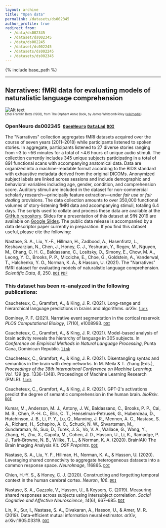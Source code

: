 ```yaml
---
layout: archive
title: "Open data"
permalink: /datasets/ds002345
author_profile: true
redirect from:
  - /data/ds002345
  - /dataset/ds002345
  - /data/ds002245
  - /dataset/ds002245
  - /datasets/ds002245
  - /datasets/ds002345
---
```


{% include base_path %}

---

## Narratives: fMRI data for evaluating models of naturalistic language comprehension

![Alt text](https://upload.wikimedia.org/wikipedia/commons/a/a0/Orphant_Annie_Book_%E2%80%93_Title_page.jpg?raw=true&s=100 "The Orphant Annie Book")  
<sub><sup>Ethel Franklin Betts (1908), from The Orphant Annie Book, by James Whitcomb Riley ([wikimedia](https://commons.wikimedia.org/wiki/File:Orphant_Annie_Book_%E2%80%93_Title_page.jpg))</sup></sub>

### OpenNeuro ds002345  [`OpenNeuro`](https://openneuro.org/datasets/ds002345/) [`DataLad`](http://datasets.datalad.org/?dir=/labs/hasson/narratives) [`DOI`](https://doi.org/10.18112/openneuro.ds002345.v1.1.4)

The "Narratives" collection aggregates fMRI datasets acquired over the course of seven years (2011&ndash;2018) while participants listened to spoken stories. In aggregate, participants listened to 27 diverse stories ranging from ~3 to ~56 minutes for a total of ~4.6 hours of unique audio stimuli. The collection currently includes 345 unique subjects participating in a total of 891 functional scans with accompanying anatomical data. Data are organized into a machine-readable format according to the BIDS standard with exhaustive metadata derived from the original DICOMs. Anonymized subject labels are linked across sessions and include demographic and behavioral variables including age, gender, condition, and comprehension score. Auditory stimuli are included in the dataset for non-commercial scholarly research&mdash;principally feature extraction&mdash;under *fair use* or *fair dealing* provisions. The data collection amounts to over 350,000 functional volumes of story-listening fMRI data and accompanying stimuli, totaling 6.4 days. The scripts used to collate and process these data are available at the [GitHub repository](https://github.com/snastase/narratives/). Slides for a presentation of this dataset at SfN 2019 are available on [Google Slides](https://docs.google.com/presentation/d/1KNViRGPHFf53PJLTM-1B1ZguHXSPWR2nppkLWNLSuy8/edit?usp=sharing). The public data release is accompanied by a data descriptor paper currently in preparation. If you find this dataset useful, please cite the following:

Nastase, S. A., Liu, Y.-F., Hillman, H., Zadbood, A., Hasenfratz, L., Keshavarzian, N., Chen, J., Honey, C. J., Yeshurun, Y., Regev, M., Nguyen, M., Chang, C. H. C., Baldassano, C., Lositsky, O., Simony, E., Chow, M. A., Leong, Y. C., Brooks, P. P., Micciche, E., Choe, G., Goldstein, A., Vanderwal, T., Halchenko, Y. O., Norman, K. A., & Hasson, U. (2021). The "Narratives" fMRI dataset for evaluating models of naturalistic language comprehension. *Scientific Data*, *8*, 250. [`DOI`](https://doi.org/10.1038/s41597-021-01033-3) [`PDF`](https://snastase.github.io/files/Nastase_SciData_2021.pdf)

### This dataset has been re-analyzed in the following publications:

Caucheteux, C., Gramfort, A., & King, J. R. (2021). Long-range and hierarchical language predictions in brains and algorithms. *arXiv*. [`link`](https://arxiv.org/abs/2111.14232)

Dominey, P. F. (2021). Narrative event segmentation in the cortical reservoir. *PLOS Computational Biology*, *17*(10), e1008993. [`DOI`](https://doi.org/10.1371/journal.pcbi.1008993)

Caucheteux, C., Gramfort, A., & King, J. R. (2021). Model-based analysis of brain activity reveals the hierarchy of language in 305 subjects. In *Conference on Empirical Methods in Natural Language Processing*, Punta Cana, Dominican Republic. [`link`](https://hal.archives-ouvertes.fr/hal-03361430)

Caucheteux, C., Gramfort, A., & King, J. R. (2021). Disentangling syntax and semantics in the brain with deep networks. In M. Meila & T. Zhang (Eds.), *Proceedings of the 38th International Conference on Machine Learning: Vol. 139* (pp. 1336-1348). Proceedings of Machine Learning Research (PMLR). [`link`](http://proceedings.mlr.press/v139/caucheteux21a.html)

Caucheteux, C., Gramfort, A., & King, J. R. (2021). GPT-2's activations predict the degree of semantic comprehension in the human brain. *bioRxiv*. [`DOI`](https://doi.org/10.1101/2021.04.20.440622)

Kumar, M., Anderson, M. J., Antony, J. W., Baldassano, C., Brooks, P. P., Cai, M. B., Chen, P.-H. C., Ellis, C. T., Henselman-Petrusek, G., Huberdeau, D., Hutchinson, J. B., Li, P. Y., Lu, Q., Manning, J. R., Mennen, A. C., Nastase, S. A., Richard, H., Schapiro, A. C., Schuck, N. W., Shvartsman, M., Sundaraman, N., Suo, D., Turek, J. S., Vo, V. A., Wallace, G., Wang, Y., Zhang, H., Zhu, X., Capota, M., Cohen, J. D., Hasson, U., Li, K., Ramadge, P. J., Turk-Browne, N. B., Willke, T. L., & Norman, K. A. (2020). BrainIAK: The Brain Imaging Analysis Kit. *OSF Preprints*. [`DOI`](https://doi.org/10.31219/osf.io/db2ev)

Nastase, S. A., Liu, Y. F., Hillman, H., Norman, K. A., & Hasson, U. (2020). Leveraging shared connectivity to aggregate heterogeneous datasets into a common response space. *NeuroImage*, 116865. [`DOI`](https://doi.org/10.1016/j.neuroimage.2020.116865)

Chien, H.-Y. S., & Honey, C. J. (2020). Constructing and forgetting temporal context in the human cerebral cortex. *Neuron*, *106*. [`DOI`](https://doi.org/10.1016/j.neuron.2020.02.013)

Nastase, S. A., Gazzola, V., Hasson, U., & Keysers, C. (2019). Measuring shared responses across subjects using intersubject correlation. *Social Cognitive and Affective Neuroscience*, *14*(6), 667–685. [`DOI`](https://doi.org/10.1093/scan/nsz037)

Lin, X., Sur, I., Nastase, S. A., Divakaran, A., Hasson, U., & Amer, M. R. (2019). Data-efficient mutual information neural estimator. *arXiv*, arXiv:1905.03319. [`DOI`](https://arxiv.org/abs/1905.03319)
